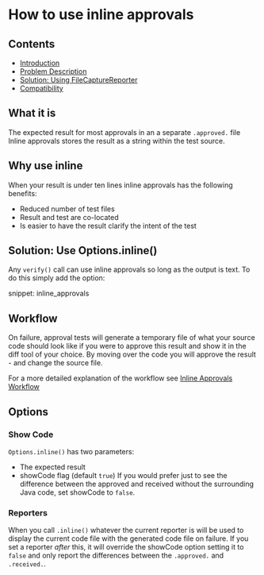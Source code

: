 <a id="top"></a>

# How to use inline approvals

<!-- toc -->
## Contents

  * [Introduction](#introduction)
  * [Problem Description](#problem-description)
  * [Solution: Using FileCaptureReporter](#solution-using-filecapturereporter)
  * [Compatibility](#compatibility)<!-- endToc -->

## What it is
The expected result for most approvals in an a separate `.approved.` file
Inline approvals stores the result as a string within the test source.

## Why use inline
When your result is under ten lines inline approvals has the following benefits:
* Reduced number of test files
* Result and test are co-located
* Is easier to have the result clarify the intent of the test

## Solution: Use Options.inline()
Any `verify()` call can use inline approvals so long as the output is text.
To do this simply add the option:

snippet: inline_approvals

## Workflow
On failure, approval tests will generate a temporary file of what your source code should look like if you were to approve this result and show it in the diff tool of your choice.
By moving over the code you will approve the result - and change the source file.

For a more detailed explanation of the workflow see [Inline Approvals Workflow](../explanations/InlineApprovalsWorkflow.md)

## Options
### Show Code
`Options.inline()` has two parameters:
* The expected result
* showCode flag (default `true`)
If you would prefer just to see the difference between the approved and received without the surrounding Java code, set showCode to `false`.
### Reporters
When you call `.inline()` whatever the current reporter is will be used to display the current code file with the generated code file on failure.
If you set a reporter _after_ this, it will override the showCode option setting it to `false` and only report the differences between the `.approved.` and `.received.`.